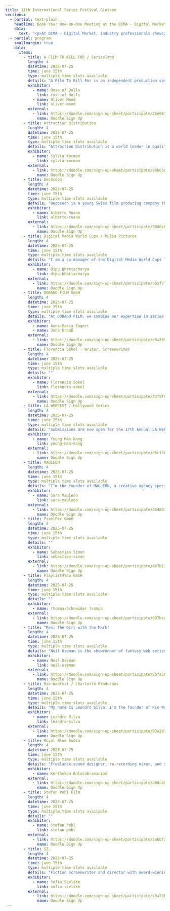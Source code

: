 ```yaml
---
title: 11th International Series Festival Giessen
sections:
  - partial: text-plain
    headline: Book Your One-on-One Meeting at the DIMA - Digital Market
    data:
      text: "<p>At DIMA – Digital Market, industry professionals showcase their companies, projects, and creative services across festivals, film, marketing, music, and media solutions. Attendees can book exclusive one-on-one meetings via our system to connect directly with exhibitors from the creative industries. Whether you’re a filmmaker, freelancer, business, or cultural organization, the market offers tailored networking with regional, national, and international partners.</p><p>Everyone is invited to join the Get Together (12–2pm, Alte Kunsthalle courtyard) without an appointment.</p><p>To make the most of your time and secure meetings with key contacts, we recommend booking your one-on-one sessions online in advance.</p>"
  - partial: program
    smallmargin: true
    data:
      items:			  
        - title: A FILM TO KILL FOR / Seriesland
          length: 4
          datetime: 2025-07-25
          time: june 15th
          type: multiple time slots available
          details: "A Film To Kill For is an independent production company from Bilbao, Spain, dedicated to bold, genre-driven storytelling across digital platforms."
          exhibitor:
            - name: Rose of Dolls
              link: rose-of-dolls
            - name: Oliver Mend
              link: oliver-mend
          external:
            - link: https://doodle.com/sign-up-sheet/participate/2be0679e-5d3e-496d-aa63-79466b82fdf0/select
              name: Doodle Sign Up
        - title: Attraction Distribution
          length: 4
          datetime: 2025-07-25
          time: june 15th
          type: multiple time slots available
          details: "Attraction Distribution is a world leader in quality family entertainment. We handle a catalogue of feature films across multiple genres, popular live action youth series and animation as well as prime time drama and original formats created by our sister companies and an extensive network of producers around the world."
          exhibitor:
            - name: Sylvia Kocman
              link: sylvia-kocman
          external:
            - link: https://doodle.com/sign-up-sheet/participate/98b63cbb-a7e2-403e-b47b-3e2c6de2bb9d/select
              name: Doodle Sign Up
        - title: Decocoon
          length: 4
          datetime: 2025-07-25
          time: june 15th
          type: multiple time slots available
          details: "Decocoon is a young Swiss film producing company that emerged from an artists collective creating live and video performances."
          exhibitor:
            - name: Alberto Ruano
              link: alberto-ruano
          external:
            - link: https://doodle.com/sign-up-sheet/participate/98d6c8ac-e6bc-495b-adaa-a857e00e7b9b/select
              name: Doodle Sign Up
        - title: Digital Media World Cups / Mulia Pictures
          length: 4
          datetime: 2025-07-25
          time: june 15th
          type: multiple time slots available
          details: "I am a co-manager of the Digital Media World Cups looking to educate the digital series community about our associated series festival circuits, the Web Series World Cup and the Audio Fiction World Cup. As Mulia Pictures, I am looking to network with fellow creatives."
          exhibitor:
            - name: Dipu Bhattacharya
              link: dipu-bhattacharya
          external:
            - link: https://doodle.com/sign-up-sheet/participate/c62fc7a0-0484-4219-9b64-6e9fa7d45c18/select
              name: Doodle Sign Up
        - title: DOBAGO FILM GmbH
          length: 4
          datetime: 2025-07-25
          time: june 15th
          type: multiple time slots available
          details: "At DOBAGO FILM, we combine our expertise in series production, creative writing, post-production, and marketing to achieve unique results. With the support of our extensive network of partners, we realize film projects of various scales."
          exhibitor:
            - name: Anna-Maria Engert
            - name: Jana Krauß
          external:
            - link: https://doodle.com/sign-up-sheet/participate/c6a3097a-5272-4908-b380-a20485998e58/select
              name: Doodle Sign Up
        - title: Florencia Sokol - Writer, Screenwriter
          length: 4
          datetime: 2025-07-25
          time: june 15th
          type: multiple time slots available
          details: ""
          exhibitor:
            - name: Florencia Sokol
              link: florencia-sokol
          external:
            - link: https://doodle.com/sign-up-sheet/participate/43f5f632-afe3-4582-8474-8fc8ce78b11e/select
              name: Doodle Sign Up
        - title: LA WEBFEST / Hollywood Series
          length: 4
          datetime: 2025-07-25
          time: june 15th
          type: multiple time slots available
          details: "Submissions are now open for the 17th Annual LA WEBFEST 2026, the first and largest web series festival. We accept films, series (long or short form), pilots, podcasts, shorts, and scripts. The 9th Annual Hollywood Series 2025 will be held online in December — early bird submissions are open until June."
          exhibitor:
            - name: Young Man Kang
              link: young-man-kang
          external:
            - link: https://doodle.com/sign-up-sheet/participate/d6c136ee-ead1-4f58-a991-031c0d6b1f0f/select
              name: Doodle Sign Up
        - title: MAULEÓN
          length: 4
          datetime: 2025-07-25
          time: june 15th
          type: multiple time slots available
          details: "I’m the founder of MAULEÓN, a creative agency specialising in communication for the cultural and creative industries. I help creators and cultural institutions communicate their work and identity through strategic social media content that highlights what makes them unique."
          exhibitor:
            - name: Sara Mauleón
              link: sara-mauleon
          external:
            - link: https://doodle.com/sign-up-sheet/participate/054847bd-aa10-4576-a314-d508dc1c21eb/select
              name: Doodle Sign Up
        - title: PixelPec GmbH
          length: 4
          datetime: 2025-07-25
          time: june 15th
          type: multiple time slots available
          details: ""
          exhibitor:
            - name: Sebastian Simon
              link: sebastian-simon
          external:
            - link: https://doodle.com/sign-up-sheet/participate/8e7b12a8-102c-426f-8e1a-9a7b63725ea9/select
              name: Doodle Sign Up
        - title: Playlist4You GmbH
          length: 4
          datetime: 2025-07-25
          time: june 15th
          type: multiple time slots available
          details: ""
          exhibitor:
            - name: Thomas-Schneider Trumpp
          external:
            - link: https://doodle.com/sign-up-sheet/participate/697bcce7-4a97-4920-b828-c84b83ea77f4/select
              name: Doodle Sign Up
        - title: "Ren: The Girl with the Mark"
          length: 4
          datetime: 2025-07-25
          time: june 15th
          type: multiple time slots available
          details: "Neil Oseman is the showrunner of fantasy web series Ren: The Girl with the Mark. With 15 international awards and 10 million YouTube views on its pilot episode, the series is currently in post-production on its third season."
          exhibitor:
            - name: Neil Oseman
              link: neil-oseman
          external:
            - link: https://doodle.com/sign-up-sheet/participate/8bfa586a-8266-4fff-8bec-1e61a50739eb/select
              name: Doodle Sign Up
        - title: Rio Webfest / Charlotte Producoes
          length: 4
          datetime: 2025-07-25
          time: june 15th
          type: multiple time slots available
          details: "My name is Leandro Silva. I’m the founder of Rio Webfest and my company Charlotte Producoes is interested in international coproductions. www.charlotteproducoes.com"
          exhibitor:
            - name: Leandro Silva
              link: leandro-silva
          external:
            - link: https://doodle.com/sign-up-sheet/participate/93a2d3ba-e7f7-4ad3-8837-c0ca08035415/select
              name: Doodle Sign Up
        - title: Royal Blue Audio
          length: 4
          datetime: 2025-07-25
          time: june 15th
          type: multiple time slots available
          details: "Freelance sound designer, re-recording mixer, and sound supervisor offering full audio post-production services for film, series, documentaries, and animation – from sound design and dialogue editing to mixing in stereo, 5.1, and beyond."
          exhibitor:
            - name: Kerthekan Balasubramaniam
          external:
            - link: https://doodle.com/sign-up-sheet/participate/d6dcb9a7-0d60-49d9-991e-4ec4761fbdb8/select
              name: Doodle Sign Up
        - title: Stefan Pohl Film
          length: 4
          datetime: 2025-07-25
          time: june 15th
          type: multiple time slots available
          details: ""
          exhibitor:
            - name: Stefan Pohl
              link: stefan-pohl
          external:
            - link: https://doodle.com/sign-up-sheet/participate/5abbf2fd-b8eb-4553-905b-785153b01e8d/select
              name: Doodle Sign Up
        - title: SZ.
          length: 4
          datetime: 2025-07-25
          time: june 15th
          type: multiple time slots available
          details: "Fiction screenwriter and director with award-winning projects developed for Warner Media and others, selected for leading international markets such as Iberseries, Conecta Fiction, and MIPCOM."
          exhibitor:
            - name: Sofía Szelske
              link: sofia-szelske
          external:
            - link: https://doodle.com/sign-up-sheet/participate/c3a23b7b-1690-40cd-9297-61dcc0ccc01c/select
              name: Doodle Sign Up
---
```

